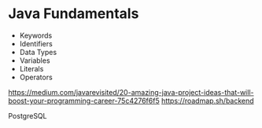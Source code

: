 # Java Fundamentals

- Keywords
- Identifiers
- Data Types 
- Variables 
- Literals 
- Operators


https://medium.com/javarevisited/20-amazing-java-project-ideas-that-will-boost-your-programming-career-75c4276f6f5
https://roadmap.sh/backend

PostgreSQL 
  
      
   
    
  
  
